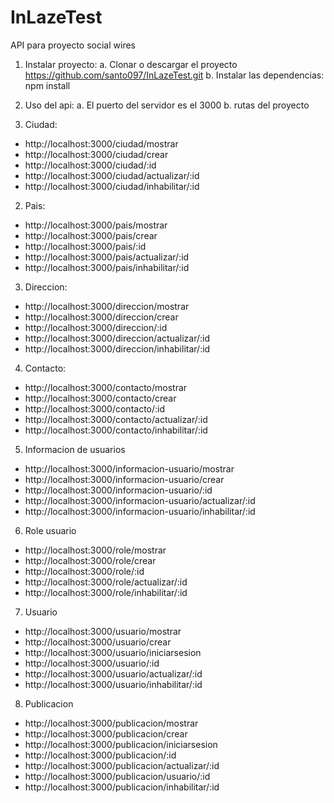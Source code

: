 # InLazeTest
API para proyecto social wires

1. Instalar proyecto:
a. Clonar o descargar el proyecto https://github.com/santo097/InLazeTest.git
b. Instalar las dependencias: npm install

2. Uso del api:
a. El puerto del servidor es el 3000
b. rutas del proyecto

1. Ciudad:
- http://localhost:3000/ciudad/mostrar
- http://localhost:3000/ciudad/crear
- http://localhost:3000/ciudad/:id
- http://localhost:3000/ciudad/actualizar/:id
- http://localhost:3000/ciudad/inhabilitar/:id

2. Pais:
- http://localhost:3000/pais/mostrar
- http://localhost:3000/pais/crear
- http://localhost:3000/pais/:id
- http://localhost:3000/pais/actualizar/:id
- http://localhost:3000/pais/inhabilitar/:id

3. Direccion:
- http://localhost:3000/direccion/mostrar
- http://localhost:3000/direccion/crear
- http://localhost:3000/direccion/:id
- http://localhost:3000/direccion/actualizar/:id
- http://localhost:3000/direccion/inhabilitar/:id

4. Contacto:
- http://localhost:3000/contacto/mostrar
- http://localhost:3000/contacto/crear
- http://localhost:3000/contacto/:id
- http://localhost:3000/contacto/actualizar/:id
- http://localhost:3000/contacto/inhabilitar/:id

5. Informacion de usuarios
- http://localhost:3000/informacion-usuario/mostrar
- http://localhost:3000/informacion-usuario/crear
- http://localhost:3000/informacion-usuario/:id
- http://localhost:3000/informacion-usuario/actualizar/:id
- http://localhost:3000/informacion-usuario/inhabilitar/:id

6. Role usuario
- http://localhost:3000/role/mostrar
- http://localhost:3000/role/crear
- http://localhost:3000/role/:id
- http://localhost:3000/role/actualizar/:id
- http://localhost:3000/role/inhabilitar/:id

7. Usuario
- http://localhost:3000/usuario/mostrar
- http://localhost:3000/usuario/crear
- http://localhost:3000/usuario/iniciarsesion
- http://localhost:3000/usuario/:id
- http://localhost:3000/usuario/actualizar/:id
- http://localhost:3000/usuario/inhabilitar/:id

8. Publicacion
- http://localhost:3000/publicacion/mostrar
- http://localhost:3000/publicacion/crear
- http://localhost:3000/publicacion/iniciarsesion
- http://localhost:3000/publicacion/:id
- http://localhost:3000/publicacion/actualizar/:id
- http://localhost:3000/publicacion/usuario/:id
- http://localhost:3000/publicacion/inhabilitar/:id


